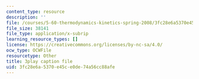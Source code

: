 ```yaml
---
content_type: resource
description: ''
file: /courses/5-60-thermodynamics-kinetics-spring-2008/3fc28e6a5370e45ce0de74a56cc88afe_PmJoExiSPo.srt
file_size: 38141
file_type: application/x-subrip
learning_resource_types: []
license: https://creativecommons.org/licenses/by-nc-sa/4.0/
ocw_type: OCWFile
resourcetype: Other
title: 3play caption file
uid: 3fc28e6a-5370-e45c-e0de-74a56cc88afe
---
```

